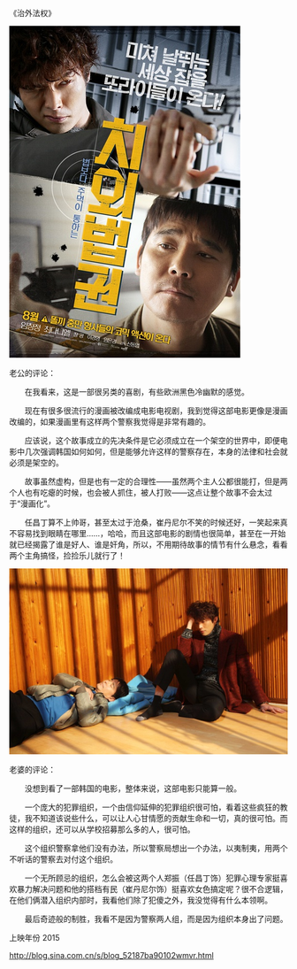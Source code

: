 《治外法权》

			
![](./img/001vda4xzy73aBmOZ891d&690.jpg)


老公的评论：

　　在我看来，这是一部很另类的喜剧，有些欧洲黑色冷幽默的感觉。


　　现在有很多很流行的漫画被改编成电影电视剧，我到觉得这部电影更像是漫画改编的，如果漫画里有这样两个警察我觉得是非常有趣的。


　　应该说，这个故事成立的先决条件是它必须成立在一个架空的世界中，即便电影中几次强调韩国如何如何，但是能够允许这样的警察存在，本身的法律和社会就必须是架空的。


　　故事虽然虚构，但是也有一定的合理性——虽然两个主人公都很能打，但是两个人也有吃瘪的时候，也会被人抓住，被人打败——这点让整个故事不会太过于“漫画化”。


　　任昌丁算不上帅哥，甚至太过于沧桑，崔丹尼尔不笑的时候还好，一笑起来真不容易找到眼睛在哪里……，哈哈，而且这部电影的剧情也很简单，甚至在一开始就已经揭露了谁是好人、谁是奸角，所以，不用期待故事的情节有什么悬念，看看两个主角搞怪，捡捡乐儿就行了！

![](./img/001vda4xzy73aBrmXpz7d&690.jpg)


老婆的评论：

　　没想到看了一部韩国的电影，整体来说，这部电影只能算一般。


　　一个庞大的犯罪组织，一个由信仰延伸的犯罪组织很可怕，看着这些疯狂的教徒，我不知道该说些什么，可以让人心甘情愿的贡献生命和一切，真的很可怕。而这样的组织，还可以从学校招募那么多的人，很可怕。

　　这个组织警察拿他们没有办法，所以警察局想出一个办法，以夷制夷，用两个不听话的警察去对付这个组织。


　　一个无所顾忌的组织，怎么会被这两个人郑振（任昌丁饰）犯罪心理专家挺喜欢暴力解决问题和他的搭档有民（崔丹尼尔饰）挺喜欢女色搞定呢？很不合逻辑，在他们俩潜入组织内部时，我看他们除了犯傻之外，我没觉得有什么本领啊。

　　最后奇迹般的制胜，我看不是因为警察两人组，而是因为组织本身出了问题。

上映年份 2015							
		
http://blog.sina.com.cn/s/blog_52187ba90102wmvr.html
